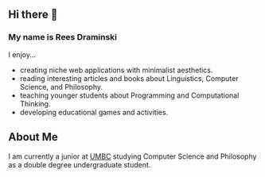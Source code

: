 ## Hi there 👋
### My name is Rees Draminski

I enjoy...
* creating niche web applications with minimalist aesthetics.
* reading interesting articles and books about Linguistics, Computer Science, and Philosophy.
* teaching younger students about Programming and Computational Thinking.
* developing educational games and activities.

## About Me
I am currently a junior at [UMBC](https://www.umbc.edu/) studying Computer Science and Philosophy as a double degree undergraduate student.
